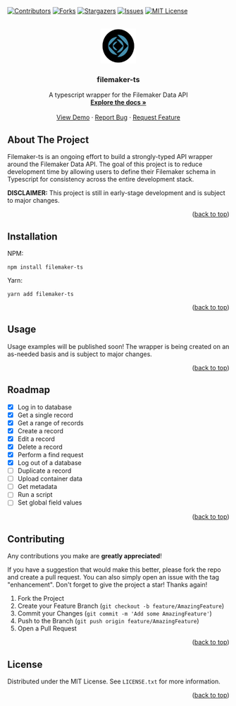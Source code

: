 <!-- Improved compatibility of back to top link: See: https://github.com/othneildrew/Best-README-Template/pull/73 -->

<a name="readme-top"></a>

[![Contributors][contributors-shield]][contributors-url]
[![Forks][forks-shield]][forks-url]
[![Stargazers][stars-shield]][stars-url]
[![Issues][issues-shield]][issues-url]
[![MIT License][license-shield]][license-url]

<!-- PROJECT LOGO -->
<br />
<div align="center">
  <a href="https://github.com/mxmnci/filemaker-ts">
    <img src="images/logo.png" alt="Logo" width="80" height="80">
  </a>

<h3 align="center">filemaker-ts</h3>

  <p align="center">
    A typescript wrapper for the Filemaker Data API
    <br />
    <a href="https://github.com/mxmnci/filemaker-ts"><strong>Explore the docs »</strong></a>
    <br />
    <br />
    <a href="https://github.com/mxmnci/filemaker-ts">View Demo</a>
    ·
    <a href="https://github.com/mxmnci/filemaker-ts/issues">Report Bug</a>
    ·
    <a href="https://github.com/mxmnci/filemaker-ts/issues">Request Feature</a>
  </p>
</div>

<!-- ABOUT THE PROJECT -->

## About The Project

Filemaker-ts is an ongoing effort to build a strongly-typed API wrapper around the Filemaker Data API. The goal of this project is to reduce development time by allowing users to define their Filemaker schema in Typescript for consistency across the entire development stack.

**DISCLAIMER:** This project is still in early-stage development and is subject to major changes.

<p align="right">(<a href="#readme-top">back to top</a>)</p>

## Installation

NPM:

```
npm install filemaker-ts
```

Yarn:

```
yarn add filemaker-ts
```

<p align="right">(<a href="#readme-top">back to top</a>)</p>

<!-- USAGE EXAMPLES -->

## Usage

Usage examples will be published soon! The wrapper is being created on an as-needed basis and is subject to major changes.

<p align="right">(<a href="#readme-top">back to top</a>)</p>

## Roadmap

- [x] Log in to database
- [x] Get a single record
- [x] Get a range of records
- [x] Create a record
- [x] Edit a record
- [x] Delete a record
- [x] Perform a find request
- [x] Log out of a database
- [ ] Duplicate a record
- [ ] Upload container data
- [ ] Get metadata
- [ ] Run a script
- [ ] Set global field values

<p align="right">(<a href="#readme-top">back to top</a>)</p>

## Contributing

Any contributions you make are **greatly appreciated**!

If you have a suggestion that would make this better, please fork the repo and create a pull request. You can also simply open an issue with the tag "enhancement".
Don't forget to give the project a star! Thanks again!

1. Fork the Project
2. Create your Feature Branch (`git checkout -b feature/AmazingFeature`)
3. Commit your Changes (`git commit -m 'Add some AmazingFeature'`)
4. Push to the Branch (`git push origin feature/AmazingFeature`)
5. Open a Pull Request

<p align="right">(<a href="#readme-top">back to top</a>)</p>

<!-- LICENSE -->

## License

Distributed under the MIT License. See `LICENSE.txt` for more information.

<p align="right">(<a href="#readme-top">back to top</a>)</p>

<!-- MARKDOWN LINKS & IMAGES -->
<!-- https://www.markdownguide.org/basic-syntax/#reference-style-links -->

[contributors-shield]: https://img.shields.io/github/contributors/mxmnci/filemaker-ts.svg?style=for-the-badge
[contributors-url]: https://github.com/mxmnci/filemaker-ts/graphs/contributors
[forks-shield]: https://img.shields.io/github/forks/mxmnci/filemaker-ts.svg?style=for-the-badge
[forks-url]: https://github.com/mxmnci/filemaker-ts/network/members
[stars-shield]: https://img.shields.io/github/stars/mxmnci/filemaker-ts.svg?style=for-the-badge
[stars-url]: https://github.com/github_username/repo_name/stargazers
[issues-shield]: https://img.shields.io/github/issues/mxmnci/filemaker-ts.svg?style=for-the-badge
[issues-url]: https://github.com/github_username/repo_name/issues
[license-shield]: https://img.shields.io/github/license/mxmnci/filemaker-ts.svg?style=for-the-badge
[license-url]: https://github.com/mxmnci/filemaker-ts/blob/master/LICENSE.txt
[linkedin-shield]: https://img.shields.io/badge/-LinkedIn-black.svg?style=for-the-badge&logo=linkedin&colorB=555
[linkedin-url]: https://linkedin.com/in/linkedin_username
[product-screenshot]: images/screenshot.png
[next.js]: https://img.shields.io/badge/next.js-000000?style=for-the-badge&logo=nextdotjs&logoColor=white
[next-url]: https://nextjs.org/
[react.js]: https://img.shields.io/badge/React-20232A?style=for-the-badge&logo=react&logoColor=61DAFB
[react-url]: https://reactjs.org/
[vue.js]: https://img.shields.io/badge/Vue.js-35495E?style=for-the-badge&logo=vuedotjs&logoColor=4FC08D
[vue-url]: https://vuejs.org/
[angular.io]: https://img.shields.io/badge/Angular-DD0031?style=for-the-badge&logo=angular&logoColor=white
[angular-url]: https://angular.io/
[svelte.dev]: https://img.shields.io/badge/Svelte-4A4A55?style=for-the-badge&logo=svelte&logoColor=FF3E00
[svelte-url]: https://svelte.dev/
[laravel.com]: https://img.shields.io/badge/Laravel-FF2D20?style=for-the-badge&logo=laravel&logoColor=white
[laravel-url]: https://laravel.com
[bootstrap.com]: https://img.shields.io/badge/Bootstrap-563D7C?style=for-the-badge&logo=bootstrap&logoColor=white
[bootstrap-url]: https://getbootstrap.com
[jquery.com]: https://img.shields.io/badge/jQuery-0769AD?style=for-the-badge&logo=jquery&logoColor=white
[jquery-url]: https://jquery.com
